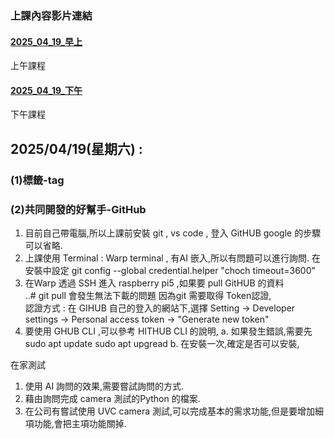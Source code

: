 ### 上課內容影片連結
#### [2025_04_19_早上](https://youtube.com/live/1LMdYOivi1U)
上午課程 
#### [2025_04_19_下午](https://youtube.com/live/NBpa23ymYaU) 
下午課程 

## 2025/04/19(星期六) : 
### (1)標籤-tag 
### (2)共同開發的好幫手-GitHub

1. 目前自己帶電腦,所以上課前安裝 git , vs code , 登入 GitHUB google 的步驟可以省略.
2. 上課使用 Terminal : Warp terminal , 有AI 嵌入,所以有問題可以進行詢問.
   在安裝中設定
   git config --global credential.helper "choch timeout=3600"
3. 在Warp 透過 SSH 進入 raspberry pi5 ,如果要 pull GitHUB 的資料 \
..# git pull 
會發生無法下載的問題 因為git 需要取得 Token認證, \
認證方式 : 在 GIHUB 自己的登入的網站下,選擇 Setting -> Developer settings -> Personal access token -> "Generate new token"
4. 要使用 GHUB CLI ,可以參考 HITHUB CLI 的說明,
   a. 如果發生錯誤,需要先 
      sudo apt update
      sudo apt upgread
   b. 在安裝一次,確定是否可以安裝, 

在家測試
1. 使用 AI 詢問的效果,需要嘗試詢問的方式.
2. 藉由詢問完成 camera 測試的Python 的檔案.
3. 在公司有嘗試使用 UVC camera 測試,可以完成基本的需求功能,但是要增加細項功能,會把主項功能關掉.
